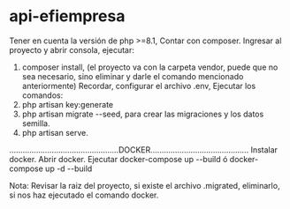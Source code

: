 # api-efiempresa

Tener en cuenta la versión de php >=8.1, 
Contar con composer.
Ingresar al proyecto y abrir consola, ejecutar:
1. composer install, (el proyecto va con la carpeta vendor, puede que no sea necesario, sino eliminar y darle el comando mencionado anteriormente)
Recordar, configurar el archivo .env,
Ejecutar los comandos:
1. php artisan key:generate
2. php artisan migrate --seed, para crear las migraciones y los datos semilla.
3. php artisan serve.

.................................................DOCKER............................................
Instalar docker.
Abrir docker.
Ejecutar
docker-compose up --build  ó docker-compose up -d --build

Nota: Revisar la raiz del proyecto, si existe el archivo .migrated, eliminarlo, si nos haz ejecutado el comando docker.
